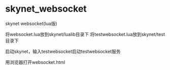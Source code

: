 # skynet_websocket


skynet websocket(lua版)

将websocket.lua放到skynet/lualib目录下
将testwebsocket.lua放到skynet/test目录下

启动skynet，输入testwebsocket启动testwebsocket服务

用浏览器打开websocket.html
